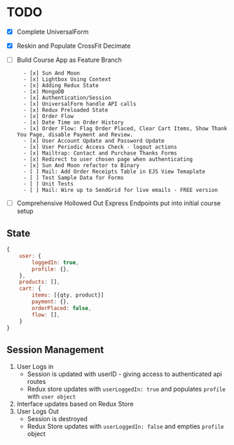 # TODO

- [x] Complete UniversalForm

- [x] Reskin and Populate CrossFit Decimate

- [ ] Build Course App as Feature Branch

        - [x] Sun And Moon
        - [x] Lightbox Using Context
        - [x] Adding Redux State
        - [x] MongoDB
        - [x] Authentication/Session
        - [x] UniversalForm handle API calls
        - [x] Redux Preloaded State
        - [x] Order Flow
        - [x] Date Time on Order History
        - [x] Order Flow: Flag Order Placed, Clear Cart Items, Show Thank You Page, disable Payment and Review.
        - [x] User Account Update and Password Update
        - [x] User Periodic Access Check - logout actions
        - [x] Mailtrap: Contact and Purchase Thanks Forms
        - [x] Redirect to user chosen page when authenticating
        - [x] Sun And Moon refactor to Binary
        - [ ] Mail: Add Order Receipts Table in EJS View Temaplate
        - [ ] Test Sample Data for Forms
        - [ ] Unit Tests
        - [ ] Mail: Wire up to SendGrid for live emails - FREE version

- [ ] Comprehensive Hollowed Out Express Endpoints put into initial course setup


## State

```js
{
    user: {
        loggedIn: true,
        profile: {},
    },
    products: [],
    cart: {
        items: [{qty, product}]
        payment: {},
        orderPlaced: false,
        flow: [],
    }
}

```

## Session Management

1. User Logs in
   * Session is updated with userID - giving access to authenticated api routes
   * Redux store updates with `userLoggedIn: true` and populates `profile` with `user object`
2. Interface updates based on Redux Store
3. User Logs Out
   * Session is destroyed
   * Redux Store updates with `userLoggedIn: false` and empties `profile` object

